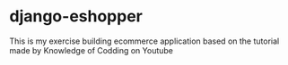 # django-eshopper
This is my exercise building ecommerce application based on the tutorial made by Knowledge of Codding on Youtube
